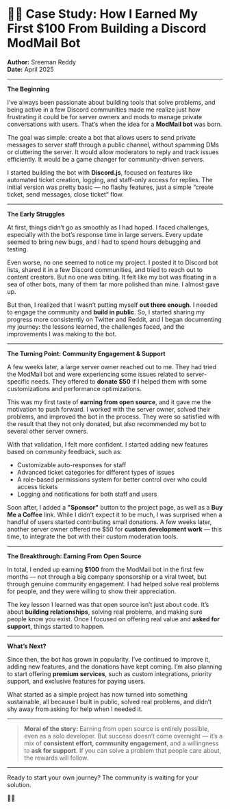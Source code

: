 # 🧑‍💻 Case Study: How I Earned My First $100 From Building a Discord ModMail Bot

**Author:** Sreeman Reddy  
**Date:** April 2025

---

**The Beginning**  

I’ve always been passionate about building tools that solve problems, and being active in a few Discord communities made me realize just how frustrating it could be for server owners and mods to manage private conversations with users. That’s when the idea for a **ModMail bot** was born.  

The goal was simple: create a bot that allows users to send private messages to server staff through a public channel, without spamming DMs or cluttering the server. It would allow moderators to reply and track issues efficiently. It would be a game changer for community-driven servers.

I started building the bot with **Discord.js**, focused on features like automated ticket creation, logging, and staff-only access for replies. The initial version was pretty basic — no flashy features, just a simple “create ticket, send messages, close ticket” flow.

---

**The Early Struggles**  

At first, things didn’t go as smoothly as I had hoped. I faced challenges, especially with the bot’s response time in large servers. Every update seemed to bring new bugs, and I had to spend hours debugging and testing.

Even worse, no one seemed to notice my project. I posted it to Discord bot lists, shared it in a few Discord communities, and tried to reach out to content creators. But no one was biting. It felt like my bot was floating in a sea of other bots, many of them far more polished than mine. I almost gave up.

But then, I realized that I wasn’t putting myself **out there enough**. I needed to engage the community and **build in public**. So, I started sharing my progress more consistently on Twitter and Reddit, and I began documenting my journey: the lessons learned, the challenges faced, and the improvements I was making to the bot.

---

**The Turning Point: Community Engagement & Support**  

A few weeks later, a large server owner reached out to me. They had tried the ModMail bot and were experiencing some issues related to server-specific needs. They offered to **donate $50** if I helped them with some customizations and performance optimizations.

This was my first taste of **earning from open source**, and it gave me the motivation to push forward. I worked with the server owner, solved their problems, and improved the bot in the process. They were so satisfied with the result that they not only donated, but also recommended my bot to several other server owners.

With that validation, I felt more confident. I started adding new features based on community feedback, such as:

- Customizable auto-responses for staff
- Advanced ticket categories for different types of issues
- A role-based permissions system for better control over who could access tickets
- Logging and notifications for both staff and users

Soon after, I added a **"Sponsor"** button to the project page, as well as a **Buy Me a Coffee** link. While I didn’t expect it to be much, I was surprised when a handful of users started contributing small donations. A few weeks later, another server owner offered me $50 for **custom development work** — this time, to integrate the bot with their custom moderation tools.

---

**The Breakthrough: Earning From Open Source**  

In total, I ended up earning **$100** from the ModMail bot in the first few months — not through a big company sponsorship or a viral tweet, but through genuine community engagement. I had helped solve real problems for people, and they were willing to show their appreciation.

The key lesson I learned was that open source isn’t just about code. It’s about **building relationships**, solving real problems, and making sure people know you exist. Once I focused on offering real value and **asked for support**, things started to happen.

---

**What’s Next?**  

Since then, the bot has grown in popularity. I’ve continued to improve it, adding new features, and the donations have kept coming. I’m also planning to start offering **premium services**, such as custom integrations, priority support, and exclusive features for paying users.

What started as a simple project has now turned into something sustainable, all because I built in public, solved real problems, and didn’t shy away from asking for help when I needed it.

---

> **Moral of the story:** Earning from open source is entirely possible, even as a solo developer. But success doesn’t come overnight — it’s a mix of **consistent effort, community engagement**, and a willingness to **ask for support**. If you can solve a problem that people care about, the rewards will follow.

---

Ready to start your own journey? The community is waiting for your solution.

💼🔥